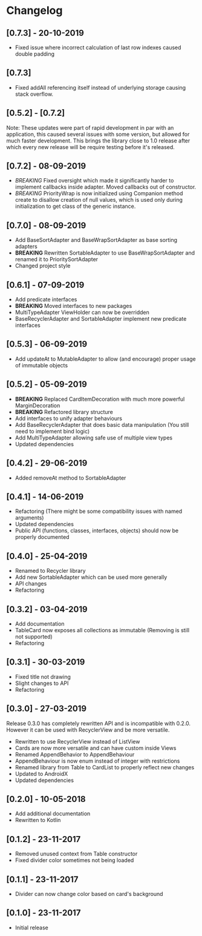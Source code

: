 # Changelog

## [0.7.3] - 20-10-2019

- Fixed issue where incorrect calculation of last row indexes caused double padding

## [0.7.3]

- Fixed addAll referencing itself instead of underlying storage causing stack overflow.

## [0.5.2] - [0.7.2]

Note: These updates were part of rapid development in par with an application, this caused several issues with some version, but allowed for much faster development.
This brings the library close to 1.0 release after which every new release will be require testing before it's released.

## [0.7.2] - 08-09-2019

- *BREAKING* Fixed oversight which made it significantly harder to implement callbacks inside adapter. Moved callbacks out of constructor.
- *BREAKING* PriorityWrap is now initialized using Companion method create to disallow creation of null values, which is used only during initialization to get class of the generic instance.

## [0.7.0] - 08-09-2019

- Add BaseSortAdapter and BaseWrapSortAdapter as base sorting adapters
- **BREAKING** Rewritten SortableAdapter to use BaseWrapSortAdapter and renamed it to PrioritySortAdapter
- Changed project style

## [0.6.1] - 07-09-2019

- Add predicate interfaces
- **BREAKING** Moved interfaces to new packages
- MultiTypeAdapter ViewHolder can now be overridden
- BaseRecyclerAdapter and SortableAdapter implement new predicate interfaces

## [0.5.3] - 06-09-2019

- Add updateAt to MutableAdapter to allow (and encourage) proper usage of immutable objects

## [0.5.2] - 05-09-2019

- **BREAKING** Replaced CardItemDecoration with much more powerful MarginDecoration
- **BREAKING** Refactored library structure
- Add interfaces to unify adapter behaviours
- Add BaseRecyclerAdapter that does basic data manipulation (You still need to implement bind logic)
- Add MultiTypeAdapter allowing safe use of multiple view types
- Updated dependencies

## [0.4.2] - 29-06-2019

- Added removeAt method to SortableAdapter

## [0.4.1] - 14-06-2019

- Refactoring (There might be some compatibility issues with named arguments)
- Updated dependencies
- Public API (functions, classes, interfaces, objects) should now be properly documented

## [0.4.0] - 25-04-2019

- Renamed to Recycler library
- Add new SortableAdapter which can be used more generally
- API changes
- Refactoring

## [0.3.2] - 03-04-2019

- Add documentation
- TableCard now exposes all collections as immutable (Removing is still not supported)
- Refactoring

## [0.3.1] - 30-03-2019

- Fixed title not drawing
- Slight changes to API
- Refactoring


## [0.3.0] - 27-03-2019

Release 0.3.0 has completely rewritten API and is incompatible with 0.2.0. However it can be used with RecyclerView and be more versatile.

- Rewritten to use RecyclerView instead of ListView
- Cards are now more versatile and can have custom inside Views
- Renamed AppendBehavior to AppendBehaviour
- AppendBehaviour is now enum instead of integer with restrictions
- Renamed library from Table to CardList to properly reflect new changes
- Updated to AndroidX
- Updated dependencies


## [0.2.0] - 10-05-2018

- Add additional documentation
- Rewritten to Kotlin

## [0.1.2] - 23-11-2017

- Removed unused context from Table constructor
- Fixed divider color sometimes not being loaded

## [0.1.1] - 23-11-2017

- Divider can now change color based on card's background

## [0.1.0] - 23-11-2017

- Initial release
